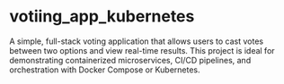 # votiing_app_kubernetes
A simple, full-stack voting application that allows users to cast votes between two options and view real-time results. This project is ideal for demonstrating containerized microservices, CI/CD pipelines, and orchestration with Docker Compose or Kubernetes.

